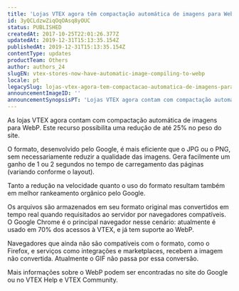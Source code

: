 ```yaml
---
title: 'Lojas VTEX agora têm compactação automática de imagens para WebP'
id: 3yQCLdzwZiqOqOAsq8yOUC
status: PUBLISHED
createdAt: 2017-10-25T22:01:26.377Z
updatedAt: 2019-12-31T15:13:35.154Z
publishedAt: 2019-12-31T15:13:35.154Z
contentType: updates
productTeam: Others
author: authors_24
slugEN: vtex-stores-now-have-automatic-image-compiling-to-webp
locale: pt
legacySlug: lojas-vtex-agora-tem-compactacao-automatica-de-imagens-para-webp
announcementImageID: ''
announcementSynopsisPT: 'Lojas VTEX agora contam com compactação automática de imagens para WebP'
---
```


As lojas VTEX agora contam com compactação automática de imagens para WebP. Este recurso possibilita uma redução de até 25% no peso do site.

O formato, desenvolvido pelo Google, é mais eficiente que o JPG ou o PNG, sem necessariamente reduzir a qualidade das imagens. Gera facilmente um ganho de 1 ou 2 segundos no tempo de carregamento das páginas (variando conforme o layout).

Tanto a redução na velocidade quanto o uso do formato resultam também em melhor rankeamento orgânico pelo Google.

Os arquivos são armazenados em seu formato original mas convertidos em tempo real quando requisitados ao servidor por navegadores compatíveis. O Google Chrome é o principal navegador nesse cenário: atualmente é usado em 70% dos acessos à VTEX, e já tem suporte ao WebP.

Navegadores que ainda não são compatíveis com o formato, como o Firefox, e serviços como integrações e marketplaces, recebem a imagem não convertida. Atualmente o GIF não passa por essa conversão.

Mais informações sobre o WebP podem ser encontradas no site do Google ou no VTEX Help e VTEX Community.
